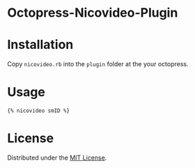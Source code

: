 # Octopress-Nicovideo-Plugin

# Installation

Copy ```nicovideo.rb``` into the ```plugin``` folder at the your octopress.

# Usage

```
{% nicovideo smID %}
```

# License

Distributed under the [MIT License](http://opensource.org/licenses/MIT/).
